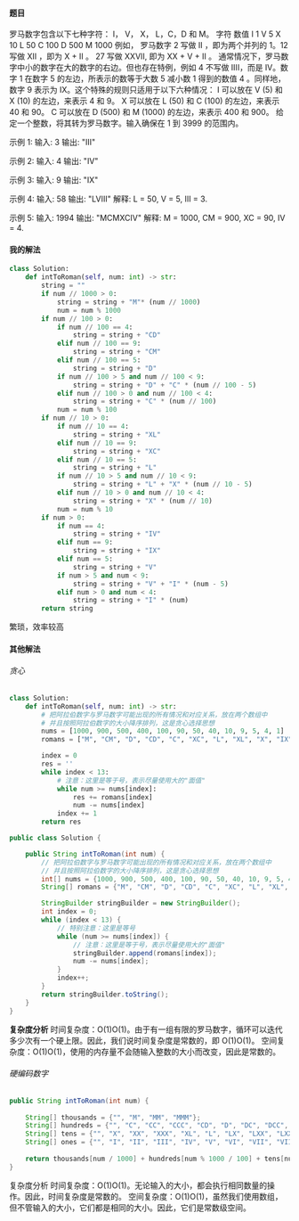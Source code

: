 #### 题目

罗马数字包含以下七种字符： I， V， X， L，C，D 和 M。
字符          数值
I             1
V             5
X             10
L             50
C             100
D             500
M             1000
例如， 罗马数字 2 写做 II ，即为两个并列的 1。12 写做 XII ，即为 X + II 。 27 写做  XXVII, 即为 XX + V + II 。
通常情况下，罗马数字中小的数字在大的数字的右边。但也存在特例，例如 4 不写做 IIII，而是 IV。数字 1 在数字 5 的左边，所表示的数等于大数 5 减小数 1 得到的数值 4 。同样地，数字 9 表示为 IX。这个特殊的规则只适用于以下六种情况：
I 可以放在 V (5) 和 X (10) 的左边，来表示 4 和 9。
X 可以放在 L (50) 和 C (100) 的左边，来表示 40 和 90。 
C 可以放在 D (500) 和 M (1000) 的左边，来表示 400 和 900。
给定一个整数，将其转为罗马数字。输入确保在 1 到 3999 的范围内。

示例 1:
输入: 3
输出: "III"

示例 2:
输入: 4
输出: "IV"

示例 3:
输入: 9
输出: "IX"

示例 4:
输入: 58
输出: "LVIII"
解释: L = 50, V = 5, III = 3.

示例 5:
输入: 1994
输出: "MCMXCIV"
解释: M = 1000, CM = 900, XC = 90, IV = 4.

#### 我的解法

```python
class Solution:
    def intToRoman(self, num: int) -> str:
        string = ""
        if num // 1000 > 0:
            string = string + "M"* (num // 1000)
            num = num % 1000
        if num // 100 > 0:
            if num // 100 == 4:
                string = string + "CD"
            elif num // 100 == 9:
                string = string + "CM"
            elif num // 100 == 5:
                string = string + "D"
            if num // 100 > 5 and num // 100 < 9:
                string = string + "D" + "C" * (num // 100 - 5)
            elif num // 100 > 0 and num // 100 < 4:
                string = string + "C" * (num // 100)
            num = num % 100
        if num // 10 > 0:
            if num // 10 == 4:
                string = string + "XL"
            elif num // 10 == 9:
                string = string + "XC"
            elif num // 10 == 5:
                string = string + "L"
            if num // 10 > 5 and num // 10 < 9:
                string = string + "L" + "X" * (num // 10 - 5)
            elif num // 10 > 0 and num // 10 < 4:
                string = string + "X" * (num // 10)
            num = num % 10
        if num > 0:
            if num == 4:
                string = string + "IV"
            elif num == 9:
                string = string + "IX"
            elif num == 5:
                string = string + "V"
            if num > 5 and num < 9:
                string = string + "V" + "I" * (num - 5)
            elif num > 0 and num < 4:
                string = string + "I" * (num)
        return string
```

繁琐，效率较高

#### 其他解法

###### 贪心

```python
class Solution:
    def intToRoman(self, num: int) -> str:
        # 把阿拉伯数字与罗马数字可能出现的所有情况和对应关系，放在两个数组中
        # 并且按照阿拉伯数字的大小降序排列，这是贪心选择思想
        nums = [1000, 900, 500, 400, 100, 90, 50, 40, 10, 9, 5, 4, 1]
        romans = ["M", "CM", "D", "CD", "C", "XC", "L", "XL", "X", "IX", "V", "IV", "I"]

        index = 0
        res = ''
        while index < 13:
            # 注意：这里是等于号，表示尽量使用大的"面值"
            while num >= nums[index]:
                res += romans[index]
                num -= nums[index]
            index += 1
        return res
```

```java
public class Solution {

    public String intToRoman(int num) {
        // 把阿拉伯数字与罗马数字可能出现的所有情况和对应关系，放在两个数组中
        // 并且按照阿拉伯数字的大小降序排列，这是贪心选择思想
        int[] nums = {1000, 900, 500, 400, 100, 90, 50, 40, 10, 9, 5, 4, 1};
        String[] romans = {"M", "CM", "D", "CD", "C", "XC", "L", "XL", "X", "IX", "V", "IV", "I"};

        StringBuilder stringBuilder = new StringBuilder();
        int index = 0;
        while (index < 13) {
            // 特别注意：这里是等号
            while (num >= nums[index]) {
                // 注意：这里是等于号，表示尽量使用大的"面值"
                stringBuilder.append(romans[index]);
                num -= nums[index];
            }
            index++;
        }
        return stringBuilder.toString();
    }
}
```

**复杂度分析**
时间复杂度：O(1)O(1)。由于有一组有限的罗马数字，循环可以迭代多少次有一个硬上限。因此，我们说时间复杂度是常数的，即 O(1)O(1)。
空间复杂度：O(1)O(1)，使用的内存量不会随输入整数的大小而改变，因此是常数的。

###### 硬编码数字

```java
public String intToRoman(int num) {
    
    String[] thousands = {"", "M", "MM", "MMM"};
    String[] hundreds = {"", "C", "CC", "CCC", "CD", "D", "DC", "DCC", "DCCC", "CM"}; 
    String[] tens = {"", "X", "XX", "XXX", "XL", "L", "LX", "LXX", "LXXX", "XC"};
    String[] ones = {"", "I", "II", "III", "IV", "V", "VI", "VII", "VIII", "IX"};
    
    return thousands[num / 1000] + hundreds[num % 1000 / 100] + tens[num % 100 / 10] + ones[num % 10];
}
```

复杂度分析
时间复杂度：O(1)O(1)。无论输入的大小，都会执行相同数量的操作。因此，时间复杂度是常数的。
空间复杂度：O(1)O(1)，虽然我们使用数组，但不管输入的大小，它们都是相同的大小。因此，它们是常数级空间。
